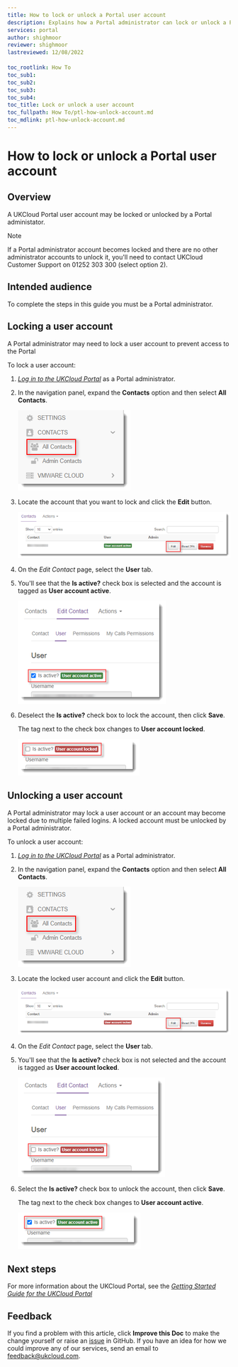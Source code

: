 ```yaml
---
title: How to lock or unlock a Portal user account
description: Explains how a Portal administrator can lock or unlock a Portal user account
services: portal
author: shighmoor
reviewer: shighmoor
lastreviewed: 12/08/2022

toc_rootlink: How To
toc_sub1:
toc_sub2:
toc_sub3:
toc_sub4:
toc_title: Lock or unlock a user account
toc_fullpath: How To/ptl-how-unlock-account.md
toc_mdlink: ptl-how-unlock-account.md
---
```


# How to lock or unlock a Portal user account

## Overview

A UKCloud Portal user account may be locked or unlocked by a Portal administator.

> [!NOTE]
> If a Portal administrator account becomes locked and there are no other administrator accounts to unlock it, you'll need to contact UKCloud Customer Support on 01252 303 300 (select option 2).

## Intended audience

To complete the steps in this guide you must be a Portal administrator.

## Locking a user account

A Portal administrator may need to lock a user account to prevent access to the Portal

To lock a user account:

1. [*Log in to the UKCloud Portal*](ptl-gs.md#logging-in-to-the-ukcloud-portal) as a Portal administrator.

2. In the navigation panel, expand the **Contacts** option and then select **All Contacts**.

   ![Contacts menu in UKCloud Portal](images/ptl-mnu-all-contacts.png)

3. Locate the account that you want to lock and click the **Edit** button.

   ![Edit button for user account](images/ptl-contact-btn-edit.png)

4. On the *Edit Contact* page, select the **User** tab.

5. You'll see that the **Is active?** check box is selected and the account is tagged as **User account active**.

   ![User account active](images/ptl-user-active.png)

6. Deselect the **Is active?** check box to lock the account, then click **Save**.

   The tag next to the check box changes to **User account locked**.

   ![A locked user account](images/ptl-user-lock.png)

## Unlocking a user account

A Portal administrator may lock a user account or an account may become locked due to multiple failed logins. A locked account must be unlocked by a Portal administrator.

To unlock a user account:

1. [*Log in to the UKCloud Portal*](ptl-gs.md#logging-in-to-the-ukcloud-portal) as a Portal administrator.

2. In the navigation panel, expand the **Contacts** option and then select **All Contacts**.

   ![Contacts menu in UKCloud Portal](images/ptl-mnu-all-contacts.png)

3. Locate the locked user account and click the **Edit** button.

   ![Edit button for user account](images/ptl-contact-btn-edit-locked.png)

4. On the *Edit Contact* page, select the **User** tab.

5. You'll see that the **Is active?** check box is not selected and the account is tagged as **User account locked**.

   ![User account locked](images/ptl-user-locked.png)

6. Select the **Is active?** check box to unlock the account, then click **Save**.

   The tag next to the check box changes to **User account active**.

   ![An unlocked user account](images/ptl-user-unlock.png)

## Next steps

For more information about the UKCloud Portal, see the [*Getting Started Guide for the UKCloud Portal*](ptl-gs.md)

## Feedback

If you find a problem with this article, click **Improve this Doc** to make the change yourself or raise an [issue](https://github.com/UKCloud/documentation/issues) in GitHub. If you have an idea for how we could improve any of our services, send an email to <feedback@ukcloud.com>.
